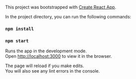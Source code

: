 This project was bootstrapped with [Create React App](https://github.com/facebookincubator/create-react-app).

In the project directory, you can run the following commands:

### `npm install`
### `npm start`

Runs the app in the development mode.<br>
Open [http://localhost:3000](http://localhost:3000) to view it in the browser.

The page will reload if you make edits.<br>
You will also see any lint errors in the console.
